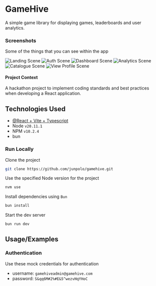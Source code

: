 # GameHive

A simple game library for displaying games, leaderboards and user analytics.


### Screenshots

Some of the things that you can see within the app


![Landing Scene](https://github.com/junpolo/gamehive/assets/25507436/76d68f2f-f1f1-4135-be28-f6a898b1271b)
![Auth Scene](https://github.com/junpolo/gamehive/assets/25507436/3139f98b-7421-48a3-902b-1a217356ba50)
![Dashboard Scene](https://github.com/junpolo/gamehive/assets/25507436/433d6e2e-2b7f-42bf-8964-bec2bea74f14)
![Analytics Scene](https://github.com/junpolo/gamehive/assets/25507436/8285d9ca-000e-4096-858c-5a1d4d70a208)
![Catalogue Scene](https://github.com/junpolo/gamehive/assets/25507436/9e9f9ee4-8d09-4c45-b6fe-f9875a263029)
![View Profile Scene](https://github.com/junpolo/gamehive/assets/25507436/e09679f0-749b-48f9-9e92-fd203c8a03ee)

#### Project Context

A hackathon project to implement coding standards and best practices when developing a React application.

## Technologies Used

- [@React + Vite + Typescript](https://github.com/vitejs/vite)
- Node `v20.11.1`
- NPM `v10.2.4`
- bun

### Run Locally

Clone the project

```bash
git clone https://github.com/junpolo/gamehive.git
```

Use the specified Node version for the project

```bash
nvm use
```

Install dependencies using `Bun`

```bash
bun install
```

Start the dev server

```
bun run dev
```

## Usage/Examples

### Authentication

Use these mock credentials for authentication

- username: `gamehiveadmin@gamehive.com`
- password: `S&qq6M#2%#E&5^wezvHqYHoC`
